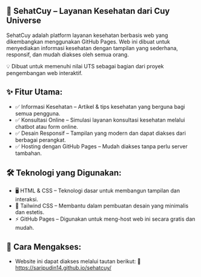 ## 🌿 SehatCuy – Layanan Kesehatan dari Cuy Universe
SehatCuy adalah platform layanan kesehatan berbasis web yang dikembangkan menggunakan GitHub Pages. Web ini dibuat untuk menyediakan informasi kesehatan dengan tampilan yang sederhana, responsif, dan mudah diakses oleh semua orang.

💡 Dibuat untuk memenuhi nilai UTS sebagai bagian dari proyek pengembangan web interaktif.

## ✨ Fitur Utama:
- ✅ Informasi Kesehatan – Artikel & tips kesehatan yang berguna bagi semua pengguna.
- ✅ Konsultasi Online – Simulasi layanan konsultasi kesehatan melalui chatbot atau form online.
- ✅ Desain Responsif – Tampilan yang modern dan dapat diakses dari berbagai perangkat.
- ✅ Hosting dengan GitHub Pages – Mudah diakses tanpa perlu server tambahan.

## 🛠 Teknologi yang Digunakan:
- 🖥 HTML & CSS – Teknologi dasar untuk membangun tampilan dan interaksi.
- 🎨 Tailwind CSS – Membantu dalam pembuatan desain yang minimalis dan estetis.
- ⚡ GitHub Pages – Digunakan untuk meng-host web ini secara gratis dan mudah.


## 📌 Cara Mengakses:
- Website ini dapat diakses melalui tautan berikut: 🔗 https://saripudin14.github.io/sehatcuy/
